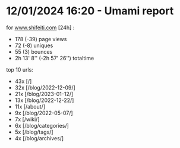 # 12/01/2024 16:20 - Umami report
for www.shifeiti.com [24h] :

 - 178 (-39) page views
 - 72 (-8) uniques
 - 55 (3) bounces
 - 2h 13' 8'' (-2h 57' 26'') totaltime


top 10 urls:
 - 43x [/]
 - 32x [/blog/2022-12-09/]
 - 21x [/blog/2023-01-12/]
 - 13x [/blog/2022-12-22/]
 - 11x [/about/]
 - 9x [/blog/2022-05-07/]
 - 7x [/wiki/]
 - 6x [/blog/categories/]
 - 5x [/blog/tags/]
 - 4x [/blog/archives/]


